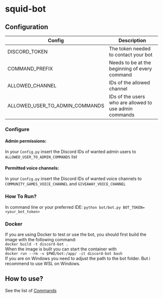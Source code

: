 # squid-bot

## Configuration
| Config | Description |
|---|---|
| DISCORD_TOKEN | The token needed to contact your bot |
| COMMAND_PREFIX | Needs to be at the beginning of every command |
| ALLOWED_CHANNEL | IDs of the allowed channel |
| ALLOWED_USER_TO_ADMIN_COMMANDS | IDs of the users who are allowed to use admin commands |

### Configure
#### Admin permissions:
In your `Config.py` insert the Discord IDs of wanted admin users to `ALLOWED_USER_TO_ADMIN_COMMANDS` list
#### Permitted voice channels:
In your `Config.py` insert the Discord IDs of wanted voice channels to `COMMUNITY_GAMES_VOICE_CHANNEL` and `GIVEAWAY_VOICE_CHANNEL` 

### How To Run?

In command line or your preferred IDE: `python bot/bot.py BOT_TOKEN=<your_bot_token>`

### Docker
If you are using Docker to test or use the bot, you should first build the image with the following command:  
`docker build -t discord-bot .`  
When the image is built you can start the container with  
`docker run --rm -v $PWD/bot:/app/ -it discord-bot bash`  
If you are on Windows you need to adjust the path to the bot folder. But i recommend to use WSL on Windows.

## How to use?
See the list of [Commands](COMMANDS.md)